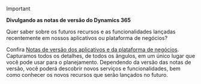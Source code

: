 > [!IMPORTANT]
> **Divulgando as notas de versão do Dynamics 365**
>
> Quer saber sobre os futuros recursos e as funcionalidades lançadas recentemente em nossos aplicativos ou plataforma de negócios? 
> 
> Confira [Notas de versão dos aplicativos e da plataforma de negócios](https://go.microsoft.com/fwlink/?linkid=2010158). Capturamos todos os detalhes, de todos os ângulos, em um único lugar que você pode usar para o planejamento. Dependendo da versão das notas de versão, você poderá descobrir novos serviços e funcionalidades, bem como conhecer os novos recursos que serão lançados no futuro.

